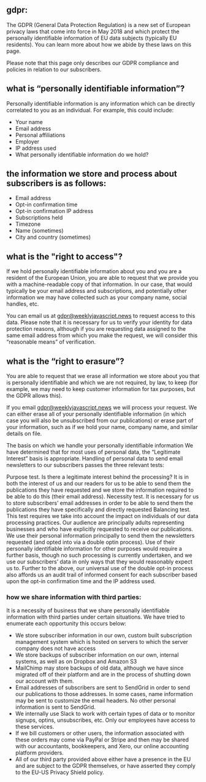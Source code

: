 ## gdpr:

The GDPR (General Data Protection Regulation) is a new set of European privacy laws that come into force in May 2018 and which protect the personally identifiable information of EU data subjects (typically EU residents). You can learn more about how we abide by these laws on this page.

Please note that this page only describes our GDPR compliance and policies in relation to our subscribers.

## what is “personally identifiable information”?

Personally identifiable information is any information which can be directly correlated to you as an individual. For example, this could include:

* Your name
* Email address
* Personal affiliations
* Employer
* IP address used
* What personally identifiable information do we hold?

## the information we store and process about subscribers is as follows:

* Email address
* Opt-in confirmation time
* Opt-in confirmation IP address
* Subscriptions held
* Timezone
* Name (sometimes)
* City and country (sometimes)

## what is the "right to access"?

If we hold personally identifiable information about you and you are a resident of the European Union, you are able to request that we provide you with a machine-readable copy of that information. In our case, that would typically be your email address and subscriptions, and potentially other information we may have collected such as your company name, social handles, etc.

You can email us at gdpr@weeklyjavascript.news to request access to this data. Please note that it is necessary for us to verify your identity for data protection reasons, although if you are requesting data assigned to the same email address from which you make the request, we will consider this “reasonable means” of verification.

## what is the “right to erasure”?

You are able to request that we erase all information we store about you that is personally identifiable and which we are not required, by law, to keep (for example, we may need to keep customer information for tax purposes, but the GDPR allows this).

If you email gdpr@weeklyjavascript.news we will process your request. We can either erase all of your personally identifiable information (in which case you will also be unsubscribed from our publications) or erase part of your information, such as if we hold your name, company name, and similar details on file.

The basis on which we handle your personally identifiable information
We have determined that for most uses of personal data, the “Legitimate Interest” basis is appropriate. Handling of personal data to send email newsletters to our subscribers passes the three relevant tests:

Purpose test. Is there a legitimate interest behind the processing? It is in both the interest of us and our readers for us to be able to send them the publications they have requested and we store the information required to be able to do this (their email address).
Necessity test. It is necessary for us to store subscribers’ email addresses in order to be able to send them the publications they have specifically and directly requested
Balancing test. This test requires we take into account the impact on individuals of our data processing practices. Our audience are principally adults representing businesses and who have explicitly requested to receive our publications. We use their personal information principally to send them the newsletters requested (and opted into via a double optin process). Use of their personally identifiable information for other purposes would require a further basis, though no such processing is currently undertaken, and we use our subscribers’ data in only ways that they would reasonably expect us to.
Further to the above, our universal use of the double opt-in process also affords us an audit trail of informed consent for each subscriber based upon the opt-in confirmation time and the IP address used.

### how we share information with third parties:

It is a necessity of business that we share personally identifiable information with third parties under certain situations. We have tried to enumerate each opportunity this occurs below:

* We store subscriber information in our own, custom built subscription management system which is hosted on servers to which the server company does not have access
* We store backups of subscriber information on our own, internal systems, as well as on Dropbox and Amazon S3
* MailChimp may store backups of old data, although we have since migrated off of their platform and are in the process of shutting down our account with them.
* Email addresses of subscribers are sent to SendGrid in order to send our publications to those addresses. In some cases, name information may be sent to customize the email headers. No other personal information is sent to SendGrid.
* We internally use Slack to work with certain types of data or to monitor signups, optins, unsubscribes, etc. Only our employees have access to these services.
* If we bill customers or other users, the information associated with these orders may come via PayPal or Stripe and then may be shared with our accountants, bookkeepers, and Xero, our online accounting platform providers.
* All of our third party provided above either have a presence in the EU and are subject to the GDPR themselves, or have asserted they comply to the EU-US Privacy Shield policy.
